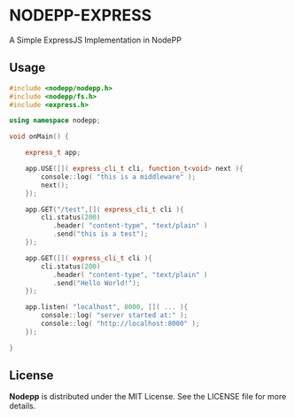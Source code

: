 # NODEPP-EXPRESS

A Simple ExpressJS Implementation in NodePP

## Usage

```cpp
#include <nodepp/nodepp.h>
#include <nodepp/fs.h>
#include <express.h>

using namespace nodepp;

void onMain() {

    express_t app;

    app.USE([]( express_cli_t cli, function_t<void> next ){
        console::log( "this is a middleware" );
        next();
    });

    app.GET("/test",[]( express_cli_t cli ){
        cli.status(200)
           .header( "content-type", "text/plain" )
           .send("this is a test");
    });

    app.GET([]( express_cli_t cli ){
        cli.status(200)
           .header( "content-type", "text/plain" )
           .send("Hello World!");
    });

    app.listen( "localhost", 8000, []( ... ){
        console::log( "server started at:" );
        console::log( "http://localhost:8000" );
    });

}
```

## License

**Nodepp** is distributed under the MIT License. See the LICENSE file for more details.
